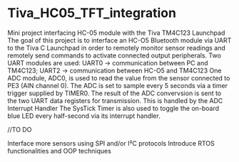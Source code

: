 # Tiva_HC05_TFT_integration
Mini project interfacing HC-05 module with the Tiva TM4C123 Launchpad The goal of this project is to interface an HC-O5 Bluetooth module via UART to the Tiva C Launchpad in order to remotely monitor sensor readings and remotely send commands to activate connected output peripherals. Two UART modules are used: UART0 -> communication between PC and TM4C123; UART2 -> communication between HC-O5 and TM4C123 One ADC module, ADC0, is used to read the value from the sensor connected to PE3 (AIN channel 0). The ADC is set to sample every 5 seconds via a timer trigger supplied by TIMER0. The result of the ADC convervsion is sent to the two UART data registers for transmission. This is handled by the ADC Interrupt Handler The SysTick Timer is also used to toggle the on-board blue LED every half-second via its interrupt handler.

//TO DO

Interface more sensors using SPI and/or I²C protocols
Introduce RTOS functionalities and OOP techniques

